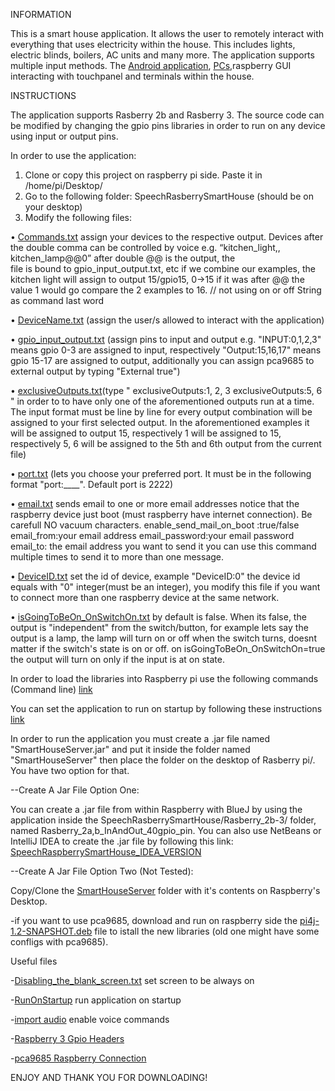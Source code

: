 INFORMATION

This is a smart house application. It allows the user to remotely interact with everything that uses electricity within the house. This includes lights, electric blinds, boilers, AC units and many more. The application supports multiple input methods. The [Android application](https://play.google.com/store/apps/details?id=com.raspberry.drtsoglanakos.smartHouse), [PCs](https://github.com/tsoglani/Java_SmartHouseClient/blob/master/SmartHouseClient2/dist/SmartHouseClient.jar),raspberry GUI interacting with touchpanel and terminals within the house.

INSTRUCTIONS

The application supports Rasberry 2b and Rasberry 3. The source code can be modified by changing the gpio pins libraries in order to run on any device using input or output pins.

In order to use the application:
1.	Clone or copy this project on raspberry pi side. Paste it in /home/pi/Desktop/   
2.	Go to the following folder: SpeechRasberrySmartHouse (should be on your desktop)
3.	Modify the following files:

•	 [Commands.txt](https://github.com/tsoglani/SpeechRaspberrySmartHouse/blob/master/commands.txt)  assign your devices to the respective output. Devices after the double comma can be controlled by voice e.g. “kitchen_light,, kitchen_lamp@@0” after double @@ is the output, the    
      file is bound to gpio_input_output.txt, etc if we combine our examples, the kitchen light will assign to output 15/gpio15, 0->15 if it was after @@ the value 1 would go compare the 2 examples to 16.    // not using on or off String as command last word

•	[DeviceName.txt](https://github.com/tsoglani/SpeechRaspberrySmartHouse/blob/master/deviceName.txt)  (assign the user/s allowed to interact with the application)

•	[gpio_input_output.txt](https://github.com/tsoglani/SpeechRaspberrySmartHouse/blob/master/gpio_input_output.txt)   (assign pins to input and output e.g. "INPUT:0,1,2,3" means gpio 0-3 are assigned to input, respectively "Output:15,16,17" means gpio 15-17 are assigned to output, additionally you can assign pca9685 to external output by typing "External true")

• [exclusiveOutputs.txt](https://github.com/tsoglani/SpeechRaspberrySmartHouse/blob/master/exclusiveOutputs.txt)(type 
"
   exclusiveOutputs:1, 2, 3
   exclusiveOutputs:5, 6
"
 in order to to have only one of the aforementioned outputs run at a time. The input format must be line by line for every output combination will be assigned to your first selected output. In the aforementioned examples it will be assigned to output 15, respectively 1 will be assigned to 15, respectively 5, 6 will be assigned to the 5th and 6th output from the current file)

•	[port.txt](https://github.com/tsoglani/SpeechRaspberrySmartHouse/blob/master/port.txt) (lets you choose your preferred port. It must be in the following format "port:____". Default port is 2222)


•	[email.txt](https://github.com/tsoglani/SpeechRaspberrySmartHouse/blob/master/email.txt) sends email to one or more email addresses notice that the raspberry device just boot (must raspberry have internet connection).
Be carefull NO vacuum characters.
enable_send_mail_on_boot :true/false
email_from:your email address 
email_password:your email password
email_to: the email address you want to send it you can use this command multiple times to send it to more than one message.


•      [DeviceID.txt](https://github.com/tsoglani/SpeechRaspberrySmartHouse/blob/master/DeviceID.txt)  set the id of device, example "DeviceID:0" the device id equals with "0" integer(must be an integer), you modify this file if you want to connect more than one raspberry device at the same network.


•      [isGoingToBeOn_OnSwitchOn.txt](https://github.com/tsoglani/SpeechRaspberrySmartHouse/blob/master/isGoingToBeOn_OnSwitchOn.txt) by default is false. When its false, the output is "independent" from the switch/button, for example lets say the output is a lamp, the lamp will turn on or off when the switch turns, doesnt matter if the switch's state is on or off. on isGoingToBeOn_OnSwitchOn=true the output will turn on only if the input is at on state. 

  In order to load the libraries into Raspberry pi use the following commands (Command line) [link](https://github.com/tsoglani/SpeechRaspberrySmartHouse/blob/master/Command_Line.md)

  You can set the application to run on startup by following these instructions  [link](https://github.com/tsoglani/SpeechRaspberrySmartHouse/blob/master/RunOnStartup.md)

  In order to run the application you must create a .jar file named "SmartHouseServer.jar" and put it inside the folder named "SmartHouseServer" then place the folder on the desktop of Rasberry pi/. You have two option for that.
  
 --Create A Jar File Option One:
 
 You can create a .jar file from within Raspberry with BlueJ by using the application inside the SpeechRasberrySmartHouse/Rasberry_2b-3/ folder, named Rasberry_2a,b_InAndOut_40gpio_pin. You can also use NetBeans or IntelliJ IDEA to create the .jar file by following this link: [SpeechRaspberrySmartHouse_IDEA_VERSION](https://github.com/tsoglani/SpeechRaspberrySmartHouseClient_IDEA_VERSION)
  
 --Create A Jar File Option Two (Not Tested):
 
 Copy/Clone the [SmartHouseServer](https://github.com/tsoglani/SpeechRaspberrySmartHouse/tree/master/SmartHouseServer) folder with it's contents on Raspberry's Desktop.
    
    
-if you want to use pca9685, download and run on raspberry side the [pi4j-1.2-SNAPSHOT.deb](https://github.com/tsoglani/SpeechRaspberrySmartHouse/blob/master/pi4j-1.2-SNAPSHOT.deb) file to istall the new libraries (old one might have some confligs with pca9685).




Useful files

-[Disabling_the_blank_screen.txt](https://github.com/tsoglani/SpeechRaspberrySmartHouse/blob/master/Disabling_the_blank_screen.txt) set screen to be always on

-[RunOnStartup](https://github.com/tsoglani/SpeechRaspberrySmartHouse/blob/master/RunOnStartup.md) run application on startup

-[import audio](https://github.com/tsoglani/SpeechRaspberrySmartHouse/blob/master/import_audio.md) enable voice commands

-[Raspberry 3 Gpio Headers](https://github.com/tsoglani/SpeechRaspberrySmartHouse/blob/master/j8header-3b.png)

-[pca9685 Raspberry Connection](https://raw.githubusercontent.com/tsoglani/SpeechRaspberrySmartHouse/master/Raspberry_2B-3/wiring.png)

ENJOY AND THANK YOU FOR DOWNLOADING!
